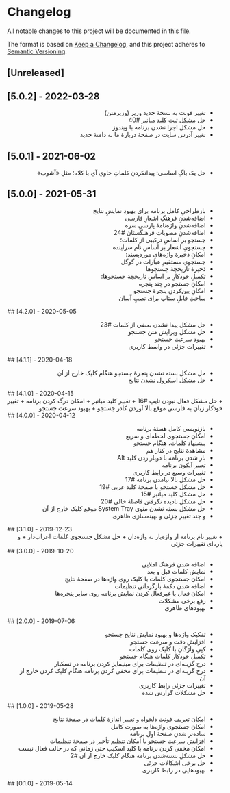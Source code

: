 # Changelog
All notable changes to this project will be documented in this file.

The format is based on [Keep a Changelog](https://keepachangelog.com/en/1.0.0/),
and this project adheres to [Semantic Versioning](https://semver.org/spec/v2.0.0.html).

## [Unreleased]

## [5.0.2] - 2022-03-28

<div dir="rtl">

+ تغییر فونت به نسخهٔ جدید وزیر (وزیرمتن)
+ حل مشکل ثبت کلید میانبر #40
+ حل مشکل اجرا نشدن برنامه با ویندوز
+ تغییر آدرس سایت در صفحهٔ دربارهٔ ما به دامنهٔ جدید
</div>

## [5.0.1] - 2021-06-02

<div dir="rtl">

+ حل یک باگِ اساسی: پیدانکردنِ کلماتِ حاویِ آیِ با کلاه؛ مثلِ «آشوب»
</div>

## [5.0.0] - 2021-05-31

<div dir="rtl">

+ بازطراحیِ کامل برنامه برای بهبودِ نمایشِ نتایج
+ اضافه‌شدنِ فرهنگِ اشعارِ فارسی
+ اضافه‌شدنِ واژه‌نامهٔ پارسیِ سره
+ اضافه‌شدنِ مصوباتِ فرهنگستان #24
+ جستجو بر اساسِ ترکیبی از کلمات؛
+ جستجویِ اشعار بر اساسِ نام سراینده 
+ امکانِ ذخیرهٔ واژه‌هایِ موردپسند؛
+ جستجویِ مستقیمِ عبارات در گوگل
+ ذخیرهٔ تاریخچهٔ جستجوها
+ تکمیلِ خودکارِ بر اساسِ تاریخچهٔ جستجوها؛
+ امکانِ جستجو در چند پنجره
+ امکانِ پین‌کردنِ پنجرهٔ جستجو
+ ساختِ فایلِ ستاپ برای نصبِ آسان
</div>
## [4.2.0] - 2020-05-05

<div dir="rtl">

+ حل مشکل پیدا نشدن بعضی از کلمات #23
+ حل مشکل ویرایش متن جستجو
+ بهبود سرعت جستجو
+ تغییرات جزئی در واسط کاربری
</div>
## [4.1.1] - 2020-04-18

<div dir="rtl">

+ حل مشکل بسته نشدن پنجرۀ جستجو هنگام کلیک خارج از آن
+ حل مشکل اسکرول نشدن نتایج
</div>
## [4.1.0] - 2020-04-15

<div dir="rtl">
+ حل مشکل فعال نبودن تایپ #16
+ تغییر کلید میانبر
+ امکان درگ کردن برنامه
+ تغییر خودکار زبان به فارسی موقع بالا آوردن کادر جستجو
+ بهبود سرعت جستجو
</div>
## [4.0.0] - 2020-04-12

<div dir="rtl">

+ بازنویسی کامل هستۀ برنامه
+ امکان جستجوی لحظه‌ای و سریع
+ پیشنهاد کلمات، هنگام جستجو
+ مشاهدۀ نتایج در کنار هم
+ باز شدن برنامه با دوبار زدن کلید Alt
+ تغییر آیکون برنامه
+ تغییرات وسیع در رابط کاربری
+ حل مشکل بالا نیامدن برنامه #17
+ حل مشکل جستجو با صفحۀ کلید عربی #19
+ حل مشکل کلید میانبر #15
+ حل مشکل نادیده نگرفتن فاصلۀ خالی #20
+ حل مشکل بسته نشدن منوی System Tray موقع کلیک خارج از آن
+ و چند تغییر جزئی و بهینه‌سازی ظاهری
</div>
## [3.1.0] - 2019-12-23

<div dir="rtl">
+ تغییر نام برنامه از واژه‌یار به واژه‌دان
+ حل مشکل جستجوی کلمات اعراب‌دار
+ و پاره‌ای تغییرات جزئی
</div>
## [3.0.0] - 2019-10-20

<div dir="rtl">

+ اضافه شدن فرهنگ املایی
+ نمایش کلمات قبل و بعد
+ امکان جستجوی کلمات با کلیک روی واژه‌ها در صفحۀ نتایج
+ اضافه شدن دکمۀ بازگردانی تنظیمات
+ امکان فعال یا غیرفعال کردن نمایش برنامه روی سایر پنجره‌ها
+ رفع برخی مشکلات
+ بهبودهای ظاهری
</div>
## [2.0.0] - 2019-07-06

<div dir="rtl">

+ تفکیک واژه‌ها و بهبود نمایش نتایج جستجو
+ افزایش دقت و سرعت جستجو
+ کپیِ واژگان با کلیک روی کلمات
+ تکمیل خودکار کلمات هنگام جستجو
+ درج گزینه‌ای در تنظیمات برای مینیمایز کردن برنامه در تسکبار
+ درج گزینه‌ای در تنظیمات برای مخفی کردن برنامه هنگام کلیک کردن خارج از آن
+ تغییرات جزئی رابط کاربری
+ حل مشکلات گزارش شده
</div>
## [1.0.0] - 2019-05-28

<div dir="rtl">

+ امکان تعریف فونت دلخواه و تغییر اندازۀ کلمات در صفحۀ نتایج
+ امکان جستجوی واژه‌ها به صورت کامل
+ ساده‌تر شدن صفحۀ اول برنامه
+ افزایش سرعت جستجو با امکان تنظیم تأخیر در صفحۀ تنظیمات
+ امکان مخفی کردن برنامه با کلید اسکیپ حتی زمانی که در حالت فعال نیست
+ حل مشکلِ بسته‌شدن برنامه هنگام کلیک خارج از آن #2
+ حل برخی اشکالات جزئی
+ بهبودهایی در رابط کاربری
</div>
## [0.1.0] - 2019-05-14



